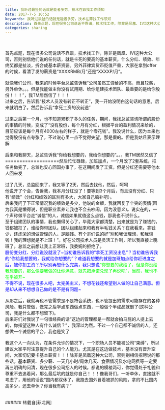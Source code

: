 ```yaml
---
title: 我听过最扯的话就是能者多劳，技术在菲找工作须知
date: 2017-7-5 10:52
keywords: 我听过最扯的话就是能者多劳，技术在菲找工作须知
description: 首先点题，现在很多公司说话不靠谱，技术找工作，除非是凤凰、IVI这种大公司，否则别信他们说的任何话，就是卡死的要高的基本薪资，什么分红、绩效、年终奖都是扯淡，折合成基本薪资要。另外菲律宾货币贬值严重，大家在拿到offer的时候，看清了发的薪资是“XXXXRMB/月”还是“XXXXP/月”。就像我们公司，我来的时候平台总监告诉我“公司虽然工资给的不高，而且12薪，另外单休。。。但是我能做主你没有试用期、给你组建技术团队、最重要的是给你股份！！！”，我TM居然信了！！！过来之后，告诉我“技术人员没有转正不转正”，我一开始没明白这句话的意思，后来就明白了。然后告诉我“拿死工资的没前途”过来之后第一个月，也不知道累积了多久的任务，期间，我找总监咨询所谓的股份的事情的时候，变成了“没有股份，每个月有分红，根据平台的盈利情况来给的，目前应该是每个月有4000左右的样子，就是个零花钱”。我没说什么，因为本来也觉得股份有点夸张了，不过说心里一点不觉得失望，那是假的。但是我姑且表示理解后来和我聊天，总监告诉我“你给我想要的，我给你想要的”。。。我TM居然又信了===================然后忙忙碌碌，加班加点，一个月改了2套系统，把任务做完了，总监也安心回国办事了，在这期间发了工资。但是分红还需要等他本人回来发过了几天，总监回来了，我又等了2天，然后去找他，然后，呵呵他说开了个会，告诉我，我本月分红没了！要等到3个月后，而且没有分红、只有“绩效”（分红和绩效的区别有多大，大家自己脑补吧）。后来我问了下正常情况我的绩效是多少，他说的金额，我就回复了个笑的表情(因为我真是懒得说，但是职业素养让我也不会去吵闹，因为没意义)。说实在的，一个声称做平台走“诚信”的人，诚信如果就值这么点钱，那我也不说什么。至于组建团队的事情，我也懒得关心了，毕竟大家都清楚，出来就是为了赚钱的，钱都被扣了，谁给你带团队，团队组建起来和我有半毛钱关系？在我看来，拿钱少，还虚荣的想做管理的人，是脑残。有个哥们说的好“别和我谈理想，和我谈钱！我的理想就是不上班！”。好在公司技术人员是灵活工作制，所以我直接上晚班了。总监之前想让我上正常班，我委婉的拒绝了。股份变分红、分红说没就没了~当初谁告诉我的“拿死工资没出息”？当初谁告诉我的“你给我想要的，我就给你想要的”？难道我想要的就是加班加点给你赶进度之后，被你扣工资？所以别再想什么完美，我只想说“你想要的我给了，但是你没给我想要的，那么像要我做的让你满意，就先把承诺兑现了再说吧”，当然，我也不在乎被开~不得不说，现在很多人吧，太完美主义，不想花钱还希望别人做的让自己满意。但是却从来不想想自己做的是不是有问题~从那之后，我就再也不管需求是不是符合系统，也不管提出的需求可能存在的各种风险。我只管做，做完之后学点东西做点东西，一般做个半成品就删了(这种公司，我是什么都不想留下)。后来哥们对我说了一句很经典的话“这边的管理都是一帮就会拍马屁的人提上去的，你指望这种人有什么诚信？”，我深以为然。不过一个自己都不诚信的人，还想做一个诚信的平台，我也是笑了我这个人一向认为，在条件允许的情况下，一个职场人员不能被公司“束缚”，所以建议大家平时注意提升自己的个人能力。尤其是在这边做技术，基本没有晋升空间，大家切记要卡基本薪资！！！除非是凤凰这种大公司，否则别相信招聘说的那些话。基本薪资、多少薪、一天几小时/周休几天、食宿情况及水电网费等一定要再三明确的问清，现在很多公司招人的时候，都说的模棱两可，你觉得处于礼貌和尊重不去追着问，那么最后坑的就是你自己！！！像我哥们，一听单休，直接就不考虑了，用他的话说“国内都双休了，我跑去国外冒着被抓的风险，拿的不比国内高多少，还去单休？你当我有病？”
categories: sharing
---
```

<td class="t_f" id="postmessage_782746">

<br/>
<br/>
首先点题，现在很多公司说话不靠谱，技术找工作，除非是凤凰、IVI这种大公司，否则别信他们说的任何话，就是卡死的要高的基本薪资，什么分红、绩效、年终奖都是扯淡，折合成基本薪资要。另外菲律宾货币贬值严重，大家在拿到offer的时候，看清了发的薪资是“XXXXRMB/月”还是“XXXXP/月”。<br/>
<br/>
就像我们公司，我来的时候平台总监告诉我“公司虽然工资给的不高，而且12薪，另外单休。。。但是我能做主你没有试用期、给你组建技术团队、最重要的是给你股份！！！”，我TM居然信了！！！<br/>
过来之后，告诉我“技术人员没有转正不转正”，我一开始没明白这句话的意思，后来就明白了。然后告诉我“拿死工资的没前途”<br/>
<br/>
过来之后第一个月，也不知道累积了多久的任务，期间，我找总监咨询所谓的股份的事情的时候，变成了“没有股份，每个月有分红，根据平台的盈利情况来给的，目前应该是每个月有4000左右的样子，就是个零花钱”。我没说什么，因为本来也觉得股份有点夸张了，不过说心里一点不觉得失望，那是假的。但是我姑且表示理解<br/>
<br/>
后来和我聊天，总监告诉我“你给我想要的，我给你想要的”。。。我TM居然又信了<br/>
===================然后忙忙碌碌，加班加点，一个月改了2套系统，把任务做完了，总监也安心回国办事了，在这期间发了工资。但是分红还需要等他本人回来发<br/>
<br/>
过了几天，总监回来了，我又等了2天，然后去找他，然后，呵呵<br/>
他说开了个会，告诉我，我本月分红没了！要等到3个月后，而且没有分红、只有“绩效”（分红和绩效的区别有多大，大家自己脑补吧）。<br/>
后来我问了下正常情况我的绩效是多少，他说的金额，我就回复了个笑的表情(因为我真是懒得说，但是职业素养让我也不会去吵闹，因为没意义)。说实在的，一个声称做平台走“诚信”的人，诚信如果就值这么点钱，那我也不说什么。<br/>
至于组建团队的事情，我也懒得关心了，毕竟大家都清楚，出来就是为了赚钱的，钱都被扣了，谁给你带团队，团队组建起来和我有半毛钱关系？在我看来，拿钱少，还虚荣的想做管理的人，是脑残。有个哥们说的好“别和我谈理想，和我谈钱！我的理想就是不上班！”。好在公司技术人员是灵活工作制，所以我直接上晚班了。总监之前想让我上正常班，我委婉的拒绝了。<br/>
<font color="#0000ff">股份变分红、分红说没就没了~当初谁告诉我的“拿死工资没出息”？当初谁告诉我的“你给我想要的，我就给你想要的”？难道我想要的就是加班加点给你赶进度之后，被你扣工资？所以别再想什么完美，我只想说</font><font color="#00ff">“你想要的我给了，但是你没给我想要的，那么像要我做的让你满意，就先把承诺兑现了再说吧”，当然，我也不在乎被开~</font><font color="#0000ff"><br/>
不得不说，现在很多人吧，太完美主义，不想花钱还希望别人做的让自己满意。但是却从来不想想自己做的是不是有问题~</font><br/>
<br/>
从那之后，我就再也不管需求是不是符合系统，也不管提出的需求可能存在的各种风险。我只管做，做完之后学点东西做点东西，一般做个半成品就删了(这种公司，我是什么都不想留下)。<br/>
后来哥们对我说了一句很经典的话“这边的管理都是一帮就会拍马屁的人提上去的，你指望这种人有什么诚信？”，我深以为然。不过一个自己都不诚信的人，还想做一个诚信的平台，我也是笑了<br/>
<br/>
我这个人一向认为，在条件允许的情况下，一个职场人员不能被公司“束缚”，所以建议大家平时注意提升自己的个人能力。尤其是在这边做技术，基本没有晋升空间，大家切记要卡基本薪资！！！除非是凤凰这种大公司，否则别相信招聘说的那些话。基本薪资、多少薪、一天几小时/周休几天、食宿情况及水电网费等一定要再三明确的问清，现在很多公司招人的时候，都说的模棱两可，你觉得处于礼貌和尊重不去追着问，那么最后坑的就是你自己！！！像我哥们，一听单休，直接就不考虑了，用他的话说“国内都双休了，我跑去国外冒着被抓的风险，拿的不比国内高多少，还去单休？你当我有病？”<br/>
<br/>
<br/>
</td>
###### 转载自[菲龙网]